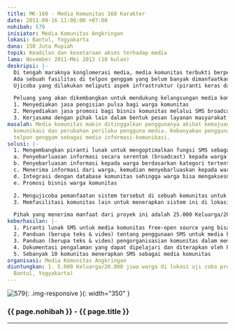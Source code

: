 ```yaml
---
title: MK-160 - Media Komunitas 160 Karakter
date: 2011-09-16 11:08:00 +07:00
nohibah: 579
inisiator: Media Komunitas Angkringan
lokasi: Bantul, Yogyakarta
dana: 150 Juta Rupiah
topik: Keadilan dan kesetaraan akses terhadap media
lama: November 2011-Mei 2013 (18 bulan)
deskripsi: |-
  Di tengah maraknya konglomerasi media, media komunitas terbukti berperan penting bagi komunitas akar rumput. Kebanyakan media komunitas di Indonesia menggunakan teknologi cetak, radio siaran dan sebagian kecil berupa televisi. Media komunitas berteknologi radio dianggap paling efektif karena murah, cepat, dan bisa diakses oleh semua kalangan. Kini teknologi informasi-komunikasi yang murah, cepat, interaktif, dan personal makin dimininati pengguna. Pertukaran informasi secara cepat dilakukan dengan telpon genggam. Tak heran jumlah pengguna telpon genggam melonjak tajam. Menurut Asosiasi Telekomunikasi Seluler Indonesia (ATSI) pada Juli 2010, pengguna telpon genggam di Indonesia sebanyak 180 juta. Jika penduduk Indonesia 230 juta jiwa, artinya 78 persen warganya menggunakan telpon genggam. Perubahan ini mengakibatkan media konvensional -tak terkecuali media komunitas- makin ditinggalkan penggunanya. Karena itu perlu upaya terobosan agar media komunitas tetap eksis di lingkungannya.
  Ada sebuah fasilitas di telpon genggam yang belum banyak dimanfaatkan secara optimal. Teknologi pesan layanan pendek (SMS), umumnya hanya digunakan untuk komunikasi individual. Padahal dengan sedikit inovasi, informasi dalam 160 karakter itu bisa dikelola dan dimanfaatkan sebagai platform multifungsi. Dipadukan dengan piranti lunak khusus, teknologi SMS bisa digunakan sebagai media informasi yang sederhana, mudah, cepat dan murah. Karakter teknologi tersebut sangat cocok untuk dikembangkan dan diterapkan oleh media komunitas. Ujicoba akan dilakukan di Desa Timbulharjo (Bantul, Yogyakarta) yang berpenduduk lebih dari 20 ribu jiwa. Sebelumnya, media komunitas warga Timbulharjo, Angkringan yang berdiri sejak awal tahun 2000 berpengalaman dalam eksperimen dan pengembangan teknologi media tepat guna. Buletin Komunitas, Januari 2000 | Radio Komunitas, Agustus 2000 | Intranet & Internet Komunitas, Oktober 2008. Dokumentasinya bisa dilihat dalam video ini: http://www.youtube.com/watch?v=jjSMieDhQ5I
  Ujicoba yang dilakukan meliputi aspek infrastruktur (piranti keras dan lunak), pengelolaan konten, serta pengorganisasian pengelola dan pengguna. Seluruh proses akan didokumentasikan dan dikemas menjadi panduan berupa teks dan audio-visual. Semua produk, berupa piranti lunak, panduan, dan dokumentasi pengalaman akan dirilis dengan lisensi creative commons dan diunggah ke internet sehingga bebas digunakan oleh siapapun. Secara khusus proyek ini akan memfasilitasi 10 radio komunitas anggota Jaringan Radio Komunitas (JRKI) untuk menerapkan sistem ini di komunitas masing-masing.

  Peluang yang akan dikembangkan untuk mendukung kelangsungan media komunitas ini antara lain:
  1. Menyediakan jasa pengisian pulsa bagi warga komunitas
  2. Menyediakan jasa promosi bagi bisnis komunitas melalui SMS broadcast
  3. Kerjasama dengan pihak lain dalam bentuk pesan layanan masyarakat melalui SMS broadcast
masalah: Media komunitas makin ditinggalkan penggunanya akibat kemajuan teknologi-informasi
  komunikasi dan perubahan perilaku pengguna media. Kebanyakan pengguna media mengandalkan
  telpon genggam sebagai media informasi-komunikasi.
solusi: |-
  1. Mengembangkan piranti lunak untuk mengoptimalkan fungsi SMS sebagai platform media komunitas yang mendukung fungsi:
  a. Penyebarluasan informasi secara serentak (broadcast) kepada warga komunitas
  b. Penyebarluasan informasi kepada warga berdasarkan kategori tertentu (lokasi, jenis kelamin, usia, profesi, minat)
  c. Menerima informasi dari warga, kemudian menyebarluaskan kepada warga lain secara serentak
  d. Integrasi dengan database komunitas sehingga warga bisa mengaksesnya melalui SMS. Misalnya, warga yang butuh donor darah bisa langsung mendapat balasan SMS berisi daftar nama dan alamat pendonor yang sesuai
  e. Promosi bisnis warga komunitas

  2. Mengujicoba pemanfaatan sistem tersebut di sebuah komunitas untuk didokumentasikan, dianalisis, dikemas dan disebarluaskan menjadi pengetahuan baru.
  3. Memfasilitasi komunitas lain untuk menerapkan sistem ini di lokasi masing-masing.

  Pihak yang menerima manfaat dari proyek ini adalah 25.000 Keluarga/20.000 jiwa warga di lokasi uji coba proyek (Desa Timbulharjo, Bantul, Yogyakarta)
keberhasilan: |-
  1. Piranti lunak SMS untuk media komunitas free-open source yang bisa digunakan secara gratis dan bebas.
  2. Panduan (berupa teks & video) tentang penggunaan SMS untuk media komunitas
  3. Panduan (berupa teks & video) pengorganisasian komunitas dalam memanfaatkan aplikasi SMS secara kolektif
  4. Dokumentasi pengalaman yang dapat dipelajari dan diterapkan oleh komunitas lain
  5. Sebanyak 10 komunitas menerapkan SMS sebagai media komunitas
organisasi: Media Komunitas Angkringan
diuntungkan: 1. 5.000 Keluarga/20.000 jiwa warga di lokasi uji coba proyek (Desa Timbulharjo,
  Bantul, Yogyakarta)
---
```


![579](/static/img/hibahcmb/579.png){: .img-responsive }{: width="350" }

### {{ page.nohibah }} - {{ page.title }}

---
